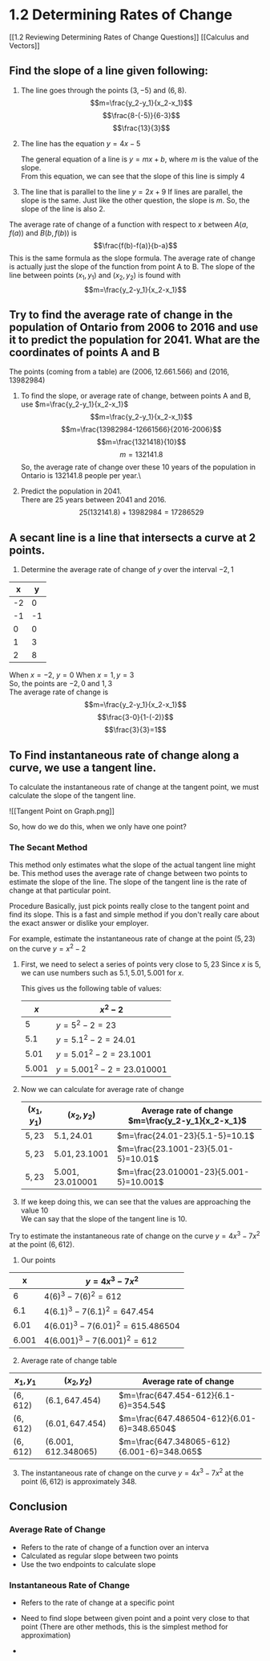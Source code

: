 # 1.2 Determining Rates of Change
[[1.2 Reviewing Determining Rates of Change Questions]]
[[Calculus and Vectors]]

## Find the slope of a line given following:
1. The line goes through the points $(3,-5)$ and $(6,8)$.
	$$m=\frac{y_2-y_1}{x_2-x_1}$$
	$$\frac{8-(-5)}{6-3}$$
	$$\frac{13}{3}$$

2. The line has the equation $y=4x-5$

	The general equation of a line is $y=mx+b$, where $m$ is the value of the slope.\
	From this equation, we can see that the slope of this line is simply $4$
	
3. The line that is parallel to the line $y=2x+9$
	If lines are parallel, the slope is the same. Just like the other question, the slope is $m$.
	So, the slope of the line is also $2$.
	
The average rate of change of a function with respect to $x$ between $A(a,f(a))$ and $B(b,f(b))$ is
$$\frac{f(b)-f(a)}{b-a}$$
This is the same formula as the slope formula. The average rate of change is actually just the slope of the function from point A to B.
The slope of the line between points $(x_1,y_1)$ and $(x_2,y_2)$ is found with $$m=\frac{y_2-y_1}{x_2-x_1}$$

## Try to find the average rate of change in the population of Ontario from 2006 to 2016 and use it to predict the population for 2041. What are the coordinates of points A and B

The points (coming from a table) are $(2006,12.661.566)$ and $(2016,13 982 984)$ 

1. To find the slope, or average rate of change, between points A and B, use $m=\frac{y_2-y_1}{x_2-x_1}$
		$$m=\frac{y_2-y_1}{x_2-x_1}$$
			$$m=\frac{13982984-12661566}{2016-2006}$$
				$$m=\frac{1321418}{10}$$
					$$m=132141.8$$
						So, the average rate of change over these 10 years of the population in Ontario is $132141.8$ people per year.\
						 

2. Predict the population in 2041.\
	There are 25 years between 2041 and 2016.
		$$25(132141.8)+13982984=17286529$$
		
## A secant line is a line that intersects a curve at 2 points.

1. Determine the average rate of change of $y$ over the interval $-2,1$

| x   | y   |
| --- | --- |
| -2  | 0   |
| -1  | -1  |
| 0   | 0   |
| 1   | 3   |
| 2   | 8   |
	
When $x=-2$, $y=0$
	When $x=1,y=3$\
		So, the points are $-2,0$ and $1,3$\
			The average rate of change is $$m=\frac{y_2-y_1}{x_2-x_1}$$
				$$\frac{3-0}{1-(-2)}$$
					$$\frac{3}{3}=1$$
					
## To Find instantaneous rate of change along a curve, we use a tangent line.
To calculate the instantaneous rate of change at the tangent point, we must calculate the slope of the tangent line.

![[Tangent Point on Graph.png]]

So, how do we do this, when we only have one point?

### The Secant Method
This method only estimates what the slope of the actual tangent line might be. This method uses the average rate of change between two points to estimate the slope of the line. The slope of the tangent line is the rate of change at that particular point.

Procedure
	Basically, just pick points really close to the tangent point and find its slope. This is a fast and simple method if you don't really care about the exact answer or dislike your employer.

For example, estimate the instantaneous rate of change at the point $(5,23)$ on the curve $y=x^2-2$
1.	First, we need to select a series of points very close to $5,23$
	Since $x$ is $5$, we can use numbers such as $5.1, 5.01, 5.001$ for $x$.
	
	This gives us the following table of values:
	
	| $x$   | $x^2-2$|
	| ----- | ----------------------- |
	| 5     | $y=5^2-2=23$ |
	| 5.1   | $y=5.1^2-2=24.01$ |
	| 5.01  | $y=5.01^2-2=23.1001$ |
	| 5.001 | $y=5.001^2-2=23.010001$ |
2. Now we can calculate for average rate of change
 
	| $(x_1,y_1)$ | $(x_2,y_2)$       | Average rate of change $m=\frac{y_2-y_1}{x_2-x_1}$ |
	| ----------- | ----------------- | --------------------------------------------------- |
	| $5,23$      | $5.1,24.01$       | $m=\frac{24.01-23}{5.1-5}=10.1$                     |
	| $5,23$      | $5.01,23.1001$    | $m=\frac{23.1001-23}{5.01-5}=10.01$                 |
	| $5,23$      | $5.001,23.010001$ | $m=\frac{23.010001-23}{5.001-5}=10.001$                                                    |

3. If we keep doing this, we can see that the values are approaching the value $10$\
    We can say that the slope of the tangent line is $10$.

Try to estimate the instantaneous rate of change on the curve $y=4x^3-7x^2$ at the point $(6,612)$.

1. Our points
 
| x     | $y=4x^3-7x^2$                    |
| ----- | -------------------------------- |
| 6     | $4(6)^3-7(6)^2=612$              |
| 6.1   | $4(6.1)^3-7(6.1)^2=647.454$      |
| 6.01  | $4(6.01)^3-7(6.01)^2=615.486504$ |
| 6.001 | $4(6.001)^3-7(6.001)^2=612$      |

2. Average rate of change table

| $x_1,y_1$ | $(x_2,y_2)$          | Average rate of change                     |
| --------- | -------------------- | ------------------------------------------ |
| $(6,612)$ | $(6.1,647.454)$      | $m=\frac{647.454-612}{6.1-6}=354.54$       |
| $(6,612)$ | $(6.01,647.454)$     | $m=\frac{647.486504-612}{6.01-6}=348.6504$ |
| $(6,612)$ | $(6.001,612.348065)$ | $m=\frac{647.348065-612}{6.001-6}=348.065$ |
                        
3. The instantaneous rate of change on the curve $y=4x^3-7x^2$ at the point $(6,612)$ is approximately $348$.

## Conclusion
### Average Rate of Change
* Refers to the rate of change of a function over an interva
* Calculated as regular slope between two points
* Use the two endpoints to calculate slope
### Instantaneous Rate of Change
* Refers to the rate of change at a specific point
* Need to find slope between given point and a point very close to that point (There are other methods, this is the simplest method for approximation)

* 